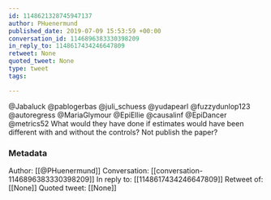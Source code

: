 ```yaml
---
id: 1148621328745947137
author: PHuenermund
published_date: 2019-07-09 15:53:59 +00:00
conversation_id: 1146896383330398209
in_reply_to: 1148617434246647809
retweet: None
quoted_tweet: None
type: tweet
tags:

---
```


@Jabaluck @pablogerbas @juli_schuess @yudapearl @fuzzydunlop123 @autoregress @MariaGlymour @EpiEllie @causalinf @EpiDancer @metrics52 What would they have done if estimates would have been different with and without the controls? Not publish the paper?

### Metadata

Author: [[@PHuenermund]]
Conversation: [[conversation-1146896383330398209]]
In reply to: [[1148617434246647809]]
Retweet of: [[None]]
Quoted tweet: [[None]]
